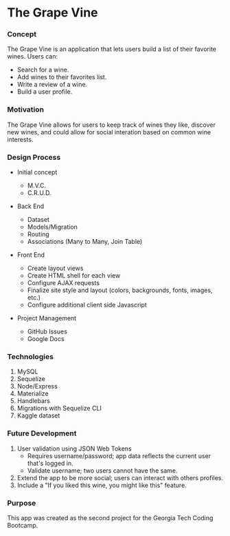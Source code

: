 # The Grape Vine

### Concept

The Grape Vine is an application that lets users build a list of their favorite wines. Users can: 

* Search for a wine.
* Add wines to their favorites list.
* Write a review of a wine.
* Build a user profile.

### Motivation 

The Grape Vine allows for users to keep track of wines they like, discover new wines, and could allow for social interation based on common wine interests.

### Design Process

* Initial concept
	* M.V.C. 
	* C.R.U.D.

* Back End
	* Dataset 
	* Models/Migration
	* Routing
	* Associations (Many to Many, Join Table)

* Front End

	* Create layout views
	* Create HTML shell for each view
	* Configure AJAX requests
	* Finalize site style and layout (colors, backgrounds, fonts, images, etc.)
	* Configure additional client side Javascript

* Project Management
	* GitHub Issues
	* Google Docs

### Technologies

1. MySQL
2. Sequelize
2. Node/Express
3. Materialize 
4. Handlebars
5. Migrations with Sequelize CLI
6. Kaggle dataset

### Future Development

1. User validation using JSON Web Tokens
	* Requires username/password; app data reflects the current user that's logged in.
	* Validate username; two users cannot have the same.
2. Extend the app to be more social; users can interact with others profiles.
3. Include a "If you liked this wine, you might like this" feature.

### Purpose

This app was created as the second project for the Georgia Tech Coding Bootcamp.